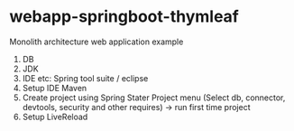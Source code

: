# webapp-springboot-thymleaf
Monolith architecture web application example

1. DB
2. JDK
3. IDE etc: Spring tool suite / eclipse
4. Setup IDE Maven 
5. Create project using Spring Stater Project menu (Select db, connector, devtools, security and other requires) -> run first time project
7. Setup LiveReload
